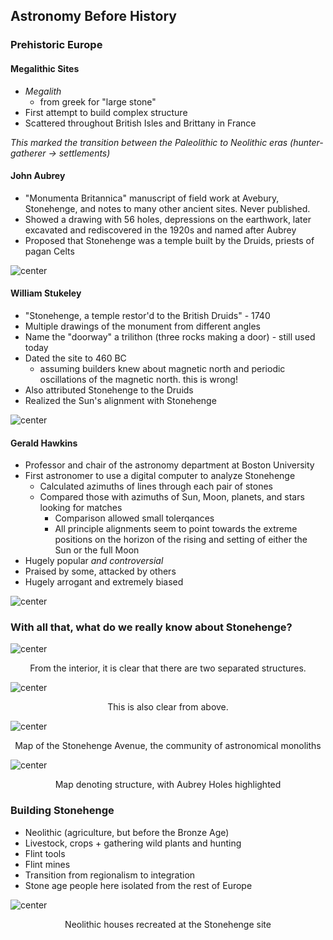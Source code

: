 ## Astronomy Before History

### Prehistoric Europe
#### Megalithic Sites
- *Megalith*
	- from greek for "large stone"
- First attempt to build complex structure
- Scattered throughout British Isles and Brittany in France

*This marked the transition between the Paleolithic to Neolithic eras (hunter-gatherer → settlements)*

#### John Aubrey
- "Monumenta Britannica" manuscript of field work at Avebury, Stonehenge, and notes to many other ancient sites. Never published.
- Showed a drawing with 56 holes, depressions on the earthwork, later excavated and rediscovered in the 1920s and named after Aubrey
- Proposed that Stonehenge was a temple built by the Druids, priests of pagan Celts

![center](Pasted%20image%2020230920110554.png)

#### William Stukeley
- "Stonehenge, a temple restor'd to the British Druids" - 1740
- Multiple drawings of the monument from different angles
- Name the "doorway" a trilithon (three rocks making a door) - still used today
- Dated the site to 460 BC
	- assuming builders knew about magnetic north and periodic oscillations of the magnetic north. this is wrong!
- Also attributed Stonehenge to the Druids
- Realized the Sun's alignment with Stonehenge

![center](Pasted%20image%2020230920110613.png)
#### Gerald Hawkins
- Professor and chair of the astronomy department at Boston University
- First astronomer to use a digital computer to analyze Stonehenge
	- Calculated azimuths of lines through each pair of stones
	- Compared those with azimuths of Sun, Moon, planets, and stars looking for matches
		- Comparison allowed small tolerqances
		- All principle alignments seem to point towards the extreme positions on the horizon of the rising and setting of either the Sun or the full Moon
- Hugely popular *and controversial*
- Praised by some, attacked by others
- Hugely arrogant and extremely biased

![center](Pasted%20image%2020230920110932.png)

### With all that, what do we really know about Stonehenge?

![center](Pasted%20image%2020230920111025.png)
<div style="text-align: center; width: 100%;">From the interior, it is clear that there are two separated structures.</div>

![center](Pasted%20image%2020230920111109.png)
<div style="text-align: center; width: 100%;">This is also clear from above.</div>

![center](Pasted%20image%2020230920111225.png)
<div style="text-align: center; width: 100%;">Map of the Stonehenge Avenue, the community of astronomical monoliths</div>

![center](Pasted%20image%2020230920111355.png)

<div style="text-align: center; width: 100%;">Map denoting structure, with Aubrey Holes highlighted</div>

### Building Stonehenge
- Neolithic (agriculture, but before the Bronze Age)
- Livestock, crops + gathering wild plants and hunting
- Flint tools
- Flint mines
- Transition from regionalism to integration
- Stone age people here isolated from the rest of Europe

![center](Pasted%20image%2020230920112358.png)
<div style="text-align: center; width: 100%;">Neolithic houses recreated at the Stonehenge site</div>


